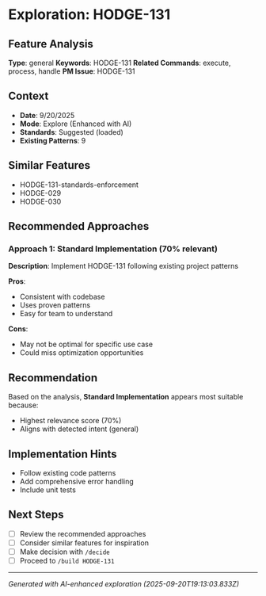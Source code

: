 # Exploration: HODGE-131

## Feature Analysis
**Type**: general
**Keywords**: HODGE-131
**Related Commands**: execute, process, handle
**PM Issue**: HODGE-131

## Context
- **Date**: 9/20/2025
- **Mode**: Explore (Enhanced with AI)
- **Standards**: Suggested (loaded)
- **Existing Patterns**: 9


## Similar Features
- HODGE-131-standards-enforcement
- HODGE-029
- HODGE-030




## Recommended Approaches


### Approach 1: Standard Implementation (70% relevant)
**Description**: Implement HODGE-131 following existing project patterns

**Pros**:
- Consistent with codebase
- Uses proven patterns
- Easy for team to understand

**Cons**:
- May not be optimal for specific use case
- Could miss optimization opportunities


## Recommendation
Based on the analysis, **Standard Implementation** appears most suitable because:
- Highest relevance score (70%)
- Aligns with detected intent (general)


## Implementation Hints
- Follow existing code patterns
- Add comprehensive error handling
- Include unit tests

## Next Steps
- [ ] Review the recommended approaches
- [ ] Consider similar features for inspiration
- [ ] Make decision with `/decide`
- [ ] Proceed to `/build HODGE-131`

---
*Generated with AI-enhanced exploration (2025-09-20T19:13:03.833Z)*
